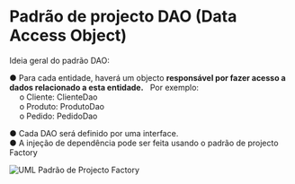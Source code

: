 # Padrão de projecto DAO (Data Access Object)

Ideia geral do padrão DAO:

● Para cada entidade, haverá um objecto <strong> responsável por fazer acesso a dados relacionado a esta
entidade.</strong> &nbsp; Por exemplo: <br>
&emsp;  o Cliente: ClienteDao <br>
&emsp;  o Produto: ProdutoDao <br>
&emsp;  o Pedido: PedidoDao <br>
  
● Cada DAO será definido por uma interface. <br>
● A injeção de dependência pode ser feita usando o padrão de projecto Factory <br>

![UML Padrão de Projecto Factory](https://i.ibb.co/XXJwkVW/UMLReadme.png)





